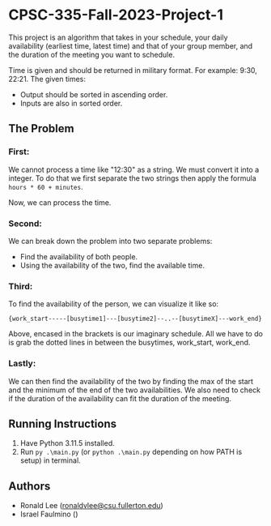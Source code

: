
# CPSC-335-Fall-2023-Project-1
This project is an algorithm that takes in your schedule, your daily availability (earliest time, latest time) and that of your group member, and the duration of the meeting you want to schedule.  

Time is given and should be returned in military format. For example: 9:30, 22:21. The given times:
- Output should be sorted in ascending order.  
- Inputs are also in sorted order.
## The Problem

### First:
We cannot process a time like "12:30" as a string. We must convert it into a integer.
To do that we first separate the two strings then apply the formula `hours * 60 + minutes`.

Now, we can process the time.
###  Second:
We can break down the problem into two separate problems:
- Find the availability of both people.
- Using the availability of the two, find the available time.

### Third:
To find the availability of the person, we can visualize it like so:

`{work_start-----[busytime1]---[busytime2]--..--[busytimeX]---work_end}`

Above, encased in the brackets is our imaginary schedule. All we have to do is grab the dotted lines in between the busytimes, work_start, work_end.

### Lastly:
We can then find the availability of the two by finding the max of the start and the minimum of the end of the two availabilities. We also need to check if the duration of the availability can fit the duration of the meeting.

## Running Instructions

1. Have Python 3.11.5 installed.
2. Run `py .\main.py` (or `python .\main.py` depending on how PATH is setup) in terminal.

## Authors
- Ronald Lee (ronaldvlee@csu.fullerton.edu)
- Israel Faulmino ()